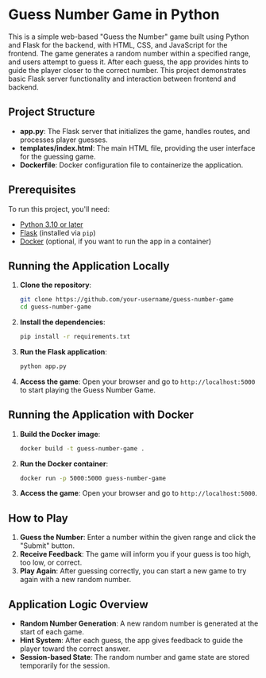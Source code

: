 # Guess Number Game in Python

This is a simple web-based "Guess the Number" game built using Python and Flask for the backend, with HTML, CSS, and JavaScript for the frontend. The game generates a random number within a specified range, and users attempt to guess it. After each guess, the app provides hints to guide the player closer to the correct number. This project demonstrates basic Flask server functionality and interaction between frontend and backend.

## Project Structure

- **app.py**: The Flask server that initializes the game, handles routes, and processes player guesses.
- **templates/index.html**: The main HTML file, providing the user interface for the guessing game.
- **Dockerfile**: Docker configuration file to containerize the application.

## Prerequisites

To run this project, you'll need:
- [Python 3.10 or later](https://www.python.org/downloads/)
- [Flask](https://flask.palletsprojects.com/) (installed via `pip`)
- [Docker](https://www.docker.com/get-started) (optional, if you want to run the app in a container)

## Running the Application Locally

1. **Clone the repository**:
    ```bash
    git clone https://github.com/your-username/guess-number-game
    cd guess-number-game
    ```

2. **Install the dependencies**:
    ```bash
    pip install -r requirements.txt
    ```

3. **Run the Flask application**:
    ```bash
    python app.py
    ```

4. **Access the game**:
   Open your browser and go to `http://localhost:5000` to start playing the Guess Number Game.

## Running the Application with Docker

1. **Build the Docker image**:
    ```bash
    docker build -t guess-number-game .
    ```

2. **Run the Docker container**:
    ```bash
    docker run -p 5000:5000 guess-number-game
    ```

3. **Access the game**:
   Open your browser and go to `http://localhost:5000`.

## How to Play

1. **Guess the Number**: Enter a number within the given range and click the "Submit" button.
2. **Receive Feedback**: The game will inform you if your guess is too high, too low, or correct.
3. **Play Again**: After guessing correctly, you can start a new game to try again with a new random number.

## Application Logic Overview

- **Random Number Generation**: A new random number is generated at the start of each game.
- **Hint System**: After each guess, the app gives feedback to guide the player toward the correct answer.
- **Session-based State**: The random number and game state are stored temporarily for the session.

